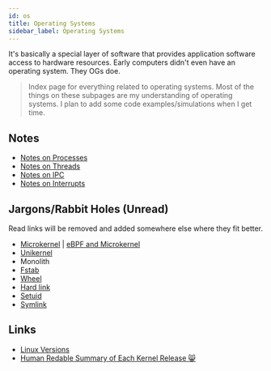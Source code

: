 ```yaml
---
id: os
title: Operating Systems
sidebar_label: Operating Systems
---
```


It's basically a special layer of software that provides application software access to hardware resources. Early computers didn't even have an operating system. They OGs doe.

> Index page for everything related to operating systems. Most of the things on these subpages are my understanding of operating systems. I plan to add some code examples/simulations when I get time.

## Notes

- [Notes on Processes](/docs/notes/study/os/processes)
- [Notes on Threads](/docs/notes/study/os/threads)
- [Notes on IPC](/docs/notes/study/os/ipc)
- [Notes on Interrupts](/docs/notes/study/os/interrupts)

## Jargons/Rabbit Holes (Unread)

Read links will be removed and added somewhere else where they fit better.

- [Microkernel](http://www.microkernel.info/) | [eBPF and Microkernel](https://news.ycombinator.com/item?id=22953730)
- [Unikernel](https://en.wikipedia.org/wiki/Unikernel)
- Monolith
- [Fstab](https://en.wikipedia.org/wiki/Fstab)
- [Wheel](<https://en.wikipedia.org/wiki/Wheel_(computing)>)
- [Hard link](https://en.wikipedia.org/wiki/Hard_link)
- [Setuid](https://en.wikipedia.org/wiki/Setuid)
- [Symlink](https://en.wikipedia.org/wiki/Symbolic_link)

## Links

- [Linux Versions](https://en.wikipedia.org/wiki/Linux_kernel_version_history)
- [Human Redable Summary of Each Kernel Release 😸](https://kernelnewbies.org/LinuxVersions)
